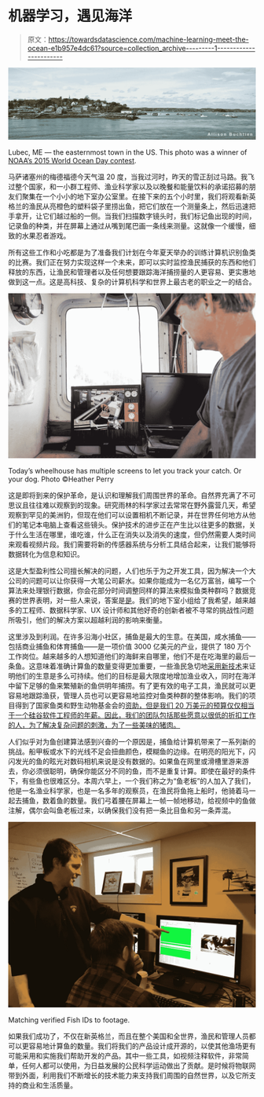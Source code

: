 # 机器学习，遇见海洋

> 原文：<https://towardsdatascience.com/machine-learning-meet-the-ocean-e1b957e4dc61?source=collection_archive---------1----------------------->

![](img/840671cf7a42c27745cfab85a1df8650.png)

Lubec, ME — the easternmost town in the US. This photo was a winner of [NOAA’s 2015 World Ocean Day contest](https://www.flickr.com/photos/usoceangov/albums/72157653831502969).

马萨诸塞州的梅德福德今天气温 20 度，当我过河时，昨天的雪正刮过马路。我飞过整个国家，和一小群工程师、渔业科学家以及以晚餐和能量饮料的承诺招募的朋友们聚集在一个小小的地下室办公室里。在接下来的五个小时里，我们将观看新英格兰的渔民从亮橙色的塑料袋子里捞出鱼，把它们放在一个测量条上，然后迅速把手拿开，让它们越过船的一侧。当我们扫描数字镜头时，我们标记鱼出现的时间，记录鱼的种类，并在屏幕上通过从嘴到尾巴画一条线来测量。这就像一个缓慢，细致的水果忍者游戏。

所有这些工作和小吃都是为了准备我们计划在今年夏天举办的训练计算机识别鱼类的比赛。我们正在努力实现这样一个未来，即可以实时监控渔民捕获的东西和他们释放的东西，让渔民和管理者以及任何想要跟踪海洋捕捞量的人更容易、更实惠地做到这一点。这是高科技、复杂的计算机科学和世界上最古老的职业之一的结合。

![](img/d3e7863f4036e1fbdd6c9a6f399ffdc4.png)

Today’s wheelhouse has multiple screens to let you track your catch. Or your dog. Photo ©Heather Perry

这是即将到来的保护革命，是认识和理解我们周围世界的革命。自然界充满了不可思议且往往难以观察到的现象。研究雨林的科学家过去常常在野外露营几天，希望观察到罕见的美洲豹，但现在他们可以设置相机不断记录，并在世界任何地方从他们的笔记本电脑上查看这些镜头。保护技术的进步正在产生比以往更多的数据，关于什么生活在哪里，谁吃谁，什么正在消失以及消失的速度，但仍然需要人类时间来观看视频片段。我们需要将新的传感器系统与分析工具结合起来，让我们能够将数据转化为信息和知识。

这是大型盈利性公司擅长解决的问题，人们也乐于为之开发工具，因为解决一个大公司的问题可以让你获得一大笔公司薪水。如果你能成为一名亿万富翁，编写一个算法来处理银行数据，你会花部分时间调整同样的算法来模拟鱼类种群吗？数据竞赛的世界表明，对一些人来说，答案是[是](http://www.conserveca.org/campaign/transforming-the-last-tuna-stronghold)。我们的地下室小组给了我希望，越来越多的工程师、数据科学家、UX 设计师和其他好奇的创新者被不寻常的挑战性问题所吸引，他们的解决方案以超越利润的影响来衡量。

这里涉及到利润。在许多沿海小社区，捕鱼是最大的生意。在美国，咸水捕鱼——包括商业捕鱼和体育捕鱼——是一项价值 3000 亿美元的产业，提供了 180 万个工作岗位。越来越多的人想知道他们的海鲜来自哪里，他们不是在吃海里的最后一条鱼。这意味着准确计算鱼的数量变得更加重要，一些渔民急切地[采用新技术](https://www.google.com/url?sa=t&rct=j&q=&esrc=s&source=web&cd=1&cad=rja&uact=8&ved=0ahUKEwiF0aLwkP_SAhXCrlQKHW10CysQFggcMAA&url=http%3A%2F%2Fwww.gulfwild.com%2F&usg=AFQjCNE0KVLPORSJpAChPY3Dhj6gBOT5ug)来证明他们的生意是多么可持续。他们的目标是最大限度地增加渔业收入，同时在海洋中留下足够的鱼来繁殖新的鱼供明年捕捞。有了更有效的电子工具，渔民就可以更容易地跟踪渔获，管理人员也可以更容易地监控对鱼类种群的整体影响。我们的项目得到了国家鱼类和野生动物基金会的[资助，但是我们 20 万美元的预算仅仅相当于一个硅谷软件工程师的年薪。因此，我们的团队包括那些愿意以很低的折扣工作的人，为了解决复杂问题的刺激，为了一些美味的猪肉。](http://www.nfwf.org/fisheriesfund/Documents/emr_2016grants.pdf)

人们似乎对为鱼创建算法感到兴奋的一个原因是，捕鱼给计算机带来了一系列新的挑战。船甲板或水下的光线不足会扭曲颜色，模糊鱼的边缘。在明亮的阳光下，闪闪发光的鱼的眩光对数码相机来说是没有数据的。如果鱼在网里或滑槽里游来游去，你必须很聪明，确保你能区分不同的鱼，而不是重复计算。即使在最好的条件下，有些鱼也很难区分。本周六早上，一个我们称之为“鱼老板”的人加入了我们，他是一名渔业科学家，也是一名多年的观察员，在渔民将鱼拖上船时，他骑着马一起去捕鱼，数着鱼的数量。我们弓着腰在屏幕上一帧一帧地移动，给视频中的鱼做注解，偶尔会叫鱼老板过来，以确保我们没有把一条比目鱼和另一条弄混。

![](img/ad41f74d785c8abe811676ce330752ae.png)

Matching verified Fish IDs to footage.

如果我们成功了，不仅在新英格兰，而且在整个美国和全世界，渔民和管理人员都可以更容易地计算鱼的数量。我们将我们的产品设计成开源的，以使其他渔场更有可能采用和实施我们帮助开发的产品。其中一些工具，如视频注释软件，非常简单，任何人都可以使用，为日益发展的公民科学运动做出了贡献。是时候将物联网带到外面，利用我们不断增长的技术能力来支持我们周围的自然世界，以及它所支持的商业和生活质量。